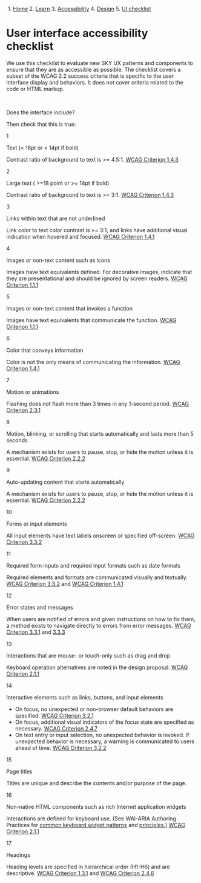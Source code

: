             

 1.  [Home](/skyux/)
2.  [Learn](/skyux/learn.md)
3.  [Accessibility](/skyux/learn/accessibility.md)
4.  [Design](/skyux/learn/accessibility/design.md)
5.  [UI checklist](/skyux/learn/accessibility/design/checklist.md)

User interface accessibility checklist
======================================

We use this checklist to evaluate new SKY UX patterns and components to ensure that they are as accessible as possible. The checklist covers a subset of the WCAG 2.2 success criteria that is specific to the user interface display and behaviors. It does not cover criteria related to the code or HTML markup.

 

Does the interface include?

Then check that this is true:

1

Text (< 18pt or < 14pt if bold)

Contrast ratio of background to text is >= 4.5:1. [WCAG Criterion 1.4.3](https://www.w3.org/WAI/WCAG22/Understanding/contrast-minimum)

2

Large text ( >=18 point or >= 14pt if bold)

Contrast ratio of background to text is >= 3:1. [WCAG Criterion 1.4.3](https://www.w3.org/WAI/WCAG22/Understanding/contrast-minimum)

3

Links within text that are not underlined

Link color to text color contrast is >= 3:1, and links have additional visual indication when hovered and focused. [WCAG Criterion 1.4.1](https://www.w3.org/WAI/WCAG22/Understanding/use-of-color)

4

Images or non-text content such as icons

Images have text equivalents defined. For decorative images, indicate that they are presentational and should be ignored by screen readers. [WCAG Criterion 1.1.1](https://www.w3.org/WAI/WCAG22/Understanding/non-text-content)

5

Images or non-text content that invokes a function

Images have text equivalents that communicate the function. [WCAG Criterion 1.1.1](https://www.w3.org/WAI/WCAG22/Understanding/non-text-content)

6

Color that conveys information

Color is not the only means of communicating the information. [WCAG Criterion 1.4.1](https://www.w3.org/WAI/WCAG22/Understanding/use-of-color)

7

Motion or animations

Flashing does not flash more than 3 times in any 1-second period. [WCAG Criterion 2.3.1](https://www.w3.org/WAI/WCAG22/Understanding/three-flashes-or-below-threshold)

8

Motion, blinking, or scrolling that starts automatically and lasts more than 5 seconds

A mechanism exists for users to pause, stop, or hide the motion unless it is essential. [WCAG Criterion 2.2.2](https://www.w3.org/WAI/WCAG22/Understanding/pause-stop-hide)

9

Auto-updating content that starts automatically

A mechanism exists for users to pause, stop, or hide the motion unless it is essential. [WCAG Criterion 2.2.2](https://www.w3.org/WAI/WCAG22/Understanding/pause-stop-hide)

10

Forms or input elements

All input elements have text labels onscreen or specified off-screen. [WCAG Criterion 3.3.2](https://www.w3.org/WAI/WCAG22/Understanding/labels-or-instructions.html)

11

Required form inputs and required input formats such as date formats

Required elements and formats are communicated visually and textually. [WCAG Criterion 3.3.2](https://www.w3.org/WAI/WCAG22/Understanding/labels-or-instructions.html) and [WCAG Criterion 1.4.1](https://www.w3.org/WAI/WCAG22/Understanding/use-of-color)

12

Error states and messages

When users are notified of errors and given instructions on how to fix them, a method exists to navigate directly to errors from error messages. [WCAG Criterion 3.3.1](https://www.w3.org/WAI/WCAG22/Understanding/error-identification) and [3.3.3](https://www.w3.org/WAI/WCAG22/Understanding/error-suggestion)

13

Interactions that are mouse- or touch-only such as drag and drop

Keyboard operation alternatives are noted in the design proposal. [WCAG Criterion 2.1.1](https://www.w3.org/WAI/WCAG22/Understanding/keyboard)

14

Interactive elements such as links, buttons, and input elements

*   On focus, no unexpected or non-browser default behaviors are specified. [WCAG Criterion 3.2.1](https://www.w3.org/WAI/WCAG22/Understanding/on-focus)
*   On focus, additional visual indicators of the focus state are specified as necessary. [WCAG Criterion 2.4.7](https://www.w3.org/WAI/WCAG22/Understanding/focus-visible)
*   On text entry or input selection, no unexpected behavior is invoked. If unexpected behavior is necessary, a warning is communicated to users ahead of time. [WCAG Criterion 3.2.2](https://www.w3.org/WAI/WCAG22/Understanding/on-input)

15

Page titles

Titles are unique and describe the contents and/or purpose of the page.

16

Non-native HTML components such as rich Internet application widgets

Interactions are defined for keyboard use. (See WAI-ARIA Authoring Practices for [common keyboard widget patterns](https://www.w3.org/WAI/ARIA/apg/practices/keyboard-interface/#fundamentalkeyboardnavigationconventions) and [principles.)](https://www.w3.org/WAI/ARIA/apg/practices/keyboard-interface/#discernibleandpredictablekeyboardfocus) [WCAG Criterion 2.1.1](https://www.w3.org/WAI/WCAG22/Understanding/keyboard)

17

Headings

Heading levels are specified in hierarchical order (H1-H6) and are descriptive. [WCAG Criterion 1.3.1](https://www.w3.org/WAI/WCAG22/Understanding/info-and-relationships) and [WCAG Criterion 2.4.6](https://www.w3.org/WAI/WCAG22/Understanding/headings-and-labels)